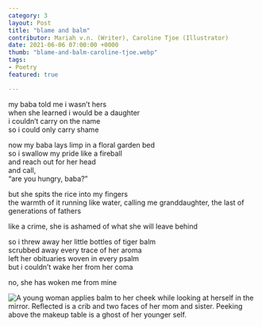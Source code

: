 ```yaml
---
category: 3
layout: Post
title: "blame and balm"
contributor: Mariah v.n. (Writer), Caroline Tjoe (Illustrator)
date: 2021-06-06 07:00:00 +0000
thumb: "blame-and-balm-caroline-tjoe.webp"
tags: 
- Poetry
featured: true

---
```

my baba told me i wasn’t hers<br/>
when she learned i would be a daughter<br/>
i couldn’t carry on the name<br/>
so i could only carry shame<br/>

now my baba lays limp in a floral garden bed<br/>
so i swallow my pride like a fireball<br/>
and reach out for her head<br/>
and call,<br/>
“are you hungry, baba?”

but she spits the rice into my fingers<br/>
the warmth of it running like water, calling me granddaughter, the last of generations of fathers

like a crime, she is ashamed of what she will leave behind

so i threw away her little bottles of tiger balm<br/>
scrubbed away every trace of her aroma<br/>
left her obituaries woven in every psalm<br/>
but i couldn’t wake her from her coma

no, she has woken me from mine


<img src="{{ site.baseurl }}/uploads/3/blame-and-balm-caroline-tjoe.jpg" 
    alt="A young woman applies balm to her cheek while looking at herself in the mirror. Reflected is a crib and two faces of her mom and sister. Peeking above the makeup table is a ghost of her younger self." 
    class="w450">